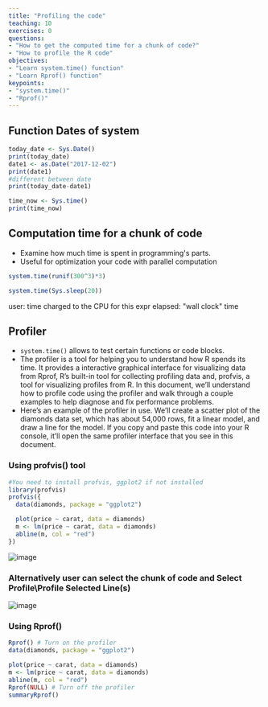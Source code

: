 ```yaml
---
title: "Profiling the code"
teaching: 10
exercises: 0
questions:
- "How to get the computed time for a chunk of code?"
- "How to profile the R code"
objectives:
- "Learn system.time() function"
- "Learn Rprof() function"
keypoints:
- "system.time()"
- "Rprof()"
---
```


## Function Dates of system
```r
today_date <- Sys.Date()
print(today_date)
date1 <- as.Date("2017-12-02")
print(date1)
#different between date
print(today_date-date1)

time_now <- Sys.time()
print(time_now)
```

## Computation time for a chunk of code
- Examine how much time is spent in programming's parts.
- Useful for optimization your code with parallel computation
```r
system.time(runif(300^3)*3)
```

```r
system.time(Sys.sleep(20))
```
user: time charged to the CPU for this expr elapsed: "wall clock" time

## Profiler
- `system.time()` allows to test certain functions or code blocks.
- The profiler is a tool for helping you to understand how R spends its time. It provides a interactive graphical interface for visualizing data from Rprof, R’s built-in tool for collecting profiling data and, profvis, a tool for visualizing profiles from R. In this document, we’ll understand how to profile code using the profiler and walk through a couple examples to help diagnose and fix performance problems.
- Here’s an example of the profiler in use. We’ll create a scatter plot of the diamonds data set, which has about 54,000 rows, fit a linear model, and draw a line for the model. If you copy and paste this code into your R console, it’ll open the same profiler interface that you see in this document.

### Using profvis() tool
```r
#You need to install profvis, ggplot2 if not installed
library(profvis)
profvis({
  data(diamonds, package = "ggplot2")

  plot(price ~ carat, data = diamonds)
  m <- lm(price ~ carat, data = diamonds)
  abline(m, col = "red")
})
```
![image](https://user-images.githubusercontent.com/43855029/114084019-b500e200-987d-11eb-9014-7d7b671bf800.png)

### Alternatively user can select the chunk of code and Select Profile\Profile Selected Line(s)
![image](https://user-images.githubusercontent.com/43855029/114086815-1c6c6100-9881-11eb-8be8-1aa43aa27191.png)


### Using Rprof()
```r
Rprof() # Turn on the profiler
data(diamonds, package = "ggplot2")

plot(price ~ carat, data = diamonds)
m <- lm(price ~ carat, data = diamonds)
abline(m, col = "red")
Rprof(NULL) # Turn off the profiler
summaryRprof()
```

